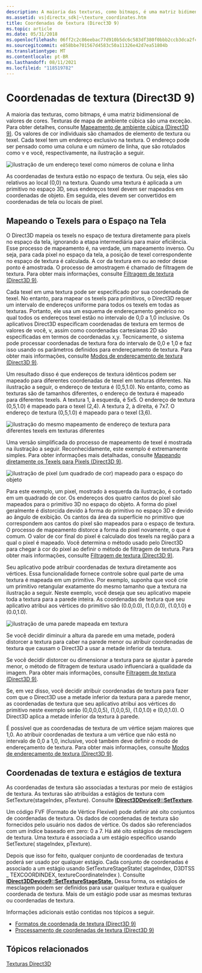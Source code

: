 ```yaml
---
description: A maioria das texturas, como bitmaps, é uma matriz bidimensional de valores de cores.
ms.assetid: vs|directx_sdk|~\texture_coordinates.htm
title: Coordenadas de textura (Direct3D 9)
ms.topic: article
ms.date: 05/31/2018
ms.openlocfilehash: 06ff2c2c86eebac77d910b5dc6c583df380f0bbb2ccb3dca2fc65b9e929e7abb
ms.sourcegitcommit: e858bbe701567d4583c50a11326e42d7ea51804b
ms.translationtype: MT
ms.contentlocale: pt-BR
ms.lasthandoff: 08/11/2021
ms.locfileid: "118519782"
---
```

# <a name="texture-coordinates-direct3d-9"></a>Coordenadas de textura (Direct3D 9)

A maioria das texturas, como bitmaps, é uma matriz bidimensional de valores de cores. Texturas de mapa de ambiente cúbica são uma exceção. Para obter detalhes, consulte [Mapeamento de ambiente cúbica (Direct3D 9)](cubic-environment-mapping.md). Os valores de cor individuais são chamados de elemento de textura ou texel. Cada texel tem um endereço exclusivo na textura. O endereço pode ser pensado como uma coluna e um número de linha, que são rotulados como v e você, respectivamente, na ilustração a seguir.

![ilustração de um endereço texel como números de coluna e linha](images/uvcoordinates.jpg)

As coordenadas de textura estão no espaço de textura. Ou seja, eles são relativos ao local (0,0) na textura. Quando uma textura é aplicada a um primitivo no espaço 3D, seus endereços texel devem ser mapeados em coordenadas de objeto. Em seguida, eles devem ser convertidos em coordenadas de tela ou locais de pixel.

## <a name="mapping-texels-to-screen-space"></a>Mapeando o Texels para o Espaço na Tela

O Direct3D mapeia os texels no espaço de textura diretamente para pixels no espaço da tela, ignorando a etapa intermediária para maior eficiência. Esse processo de mapeamento é, na verdade, um mapeamento inverso. Ou seja, para cada pixel no espaço da tela, a posição de texel correspondente no espaço de textura é calculada. A cor da textura em ou ao redor desse ponto é amostrada. O processo de amostragem é chamado de filtragem de textura. Para obter mais informações, consulte [Filtragem de textura (Direct3D 9)](texture-filtering.md).

Cada texel em uma textura pode ser especificado por sua coordenada de texel. No entanto, para mapear os texels para primitivos, o Direct3D requer um intervalo de endereços uniforme para todos os texels em todas as texturas. Portanto, ele usa um esquema de endereçamento genérico no qual todos os endereços texel estão no intervalo de 0,0 a 1,0 inclusive. Os aplicativos Direct3D especificam coordenadas de textura em termos de valores de você, v, assim como coordenadas cartesianas 2D são especificadas em termos de coordenadas x,y. Tecnicamente, o sistema pode processar coordenadas de textura fora do intervalo de 0,0 e 1,0 e faz isso usando os parâmetros definidos para endereçamento de textura. Para obter mais informações, consulte [Modos de endereçamento de textura (Direct3D 9)](texture-addressing-modes.md).

Um resultado disso é que endereços de textura idênticos podem ser mapeado para diferentes coordenadas de texel em texturas diferentes. Na ilustração a seguir, o endereço de textura é (0,5,1.0). No entanto, como as texturas são de tamanhos diferentes, o endereço de textura é mapeado para diferentes texels. A textura 1, à esquerda, é 5x5. O endereço de textura (0,5,1.0) é mapeado para o texel (2,4). A textura 2, à direita, é 7x7. O endereço de textura (0,5,1.0) é mapeado para o texel (3,6).

![ilustração do mesmo mapeamento de endereço de textura para diferentes texels em texturas diferentes](images/texadr1.png)

Uma versão simplificada do processo de mapeamento de texel é mostrada na ilustração a seguir. Reconhecidamente, este exemplo é extremamente simples. Para obter informações mais detalhadas, consulte [Mapeando diretamente os Texels para Pixels (Direct3D 9)](directly-mapping-texels-to-pixels.md).

![ilustração de pixel (um quadrado de cor) mapeado para o espaço do objeto](images/texadr2.png)

Para este exemplo, um pixel, mostrado à esquerda da ilustração, é cortado em um quadrado de cor. Os endereços dos quatro cantos do pixel são mapeados para o primitivo 3D no espaço do objeto. A forma do pixel geralmente é distorcida devido à forma do primitivo no espaço 3D e devido ao ângulo de exibição. Os cantos da área da superfície no primitivo que correspondem aos cantos do pixel são mapeados para o espaço de textura. O processo de mapeamento distorce a forma do pixel novamente, o que é comum. O valor de cor final do pixel é calculado dos texels na região para a qual o pixel é mapeado. Você determina o método usado pelo Direct3D para chegar à cor do pixel ao definir o método de filtragem de textura. Para obter mais informações, consulte [Filtragem de textura (Direct3D 9)](texture-filtering.md).

Seu aplicativo pode atribuir coordenadas de textura diretamente aos vértices. Essa funcionalidade fornece controle sobre qual parte de uma textura é mapeada em um primitivo. Por exemplo, suponha que você crie um primitivo retangular exatamente do mesmo tamanho que a textura na ilustração a seguir. Neste exemplo, você deseja que seu aplicativo mapeie toda a textura para a parede inteira. As coordenadas de textura que seu aplicativo atribui aos vértices do primitivo são (0.0,0.0), (1.0,0.0), (1.0,1.0) e (0.0,1.0).

![ilustração de uma parede mapeada em textura](images/texadr3.png)

Se você decidir diminuir a altura da parede em uma metade, poderá distorcer a textura para caber na parede menor ou atribuir coordenadas de textura que causam o Direct3D a usar a metade inferior da textura.

Se você decidir distorcer ou dimensionar a textura para se ajustar à parede menor, o método de filtragem de textura usado influenciará a qualidade da imagem. Para obter mais informações, consulte [Filtragem de textura (Direct3D 9)](texture-filtering.md).

Se, em vez disso, você decidir atribuir coordenadas de textura para fazer com que o Direct3D use a metade inferior da textura para a parede menor, as coordenadas de textura que seu aplicativo atribui aos vértices do primitivo neste exemplo serão (0,0,0,0,5), (1,0,0,5), (1.0,1.0) e (0,0,1.0). O Direct3D aplica a metade inferior da textura à parede.

É possível que as coordenadas de textura de um vértice sejam maiores que 1,0. Ao atribuir coordenadas de textura a um vértice que não está no intervalo de 0,0 a 1,0, inclusive, você também deve definir o modo de endereçamento de textura. Para obter mais informações, consulte [Modos de endereçamento de textura (Direct3D 9)](texture-addressing-modes.md).

## <a name="texture-coordinates-and-texture-stages"></a>Coordenadas de textura e estágios de textura

As coordenadas de textura são associadas a texturas por meio de estágios de textura. As texturas são atribuídas a estágios de textura com SetTexture(stageIndex, pTexture). Consulte [**IDirect3DDevice9::SetTexture**](/windows/win32/api/d3d9helper/nf-d3d9helper-idirect3ddevice9-settexture).

Um código FVF (Formato de Vértice Flexível) pode definir até oito conjuntos de coordenadas de textura. Os dados de coordenadas de textura são fornecidos pelo usuário nos dados de vértice. Os dados são referenciados com um índice baseado em zero: 0 a 7. Há até oito estágios de mesclagem de textura. Uma textura é associada a um estágio específico usando SetTexture( stageIndex, pTexture).

Depois que isso for feito, qualquer conjunto de coordenadas de textura poderá ser usado por qualquer estágio. Cada conjunto de coordenadas é associado a um estágio usando SetTextureStageState( stageIndex, D3DTSS \_ TEXCOORDINDEX, textureCoordinateIndex ). Consulte [**IDirect3DDevice9::SetTextureStageState.**](/windows/win32/api/d3d9helper/nf-d3d9helper-idirect3ddevice9-settexturestagestate) Dessa forma, os estágios de mesclagem podem ser definidos para usar qualquer textura e qualquer coordenada de textura. Mais de um estágio pode usar as mesmas texturas ou coordenadas de textura.

Informações adicionais estão contidas nos tópicos a seguir.

-   [Formatos de coordenada de textura (Direct3D 9)](texture-coordinate-formats.md)
-   [Processamento de coordenadas de textura (Direct3D 9)](texture-coordinate-processing.md)

## <a name="related-topics"></a>Tópicos relacionados

<dl> <dt>

[Texturas Direct3D](direct3d-textures.md)
</dt> </dl>

 

 

